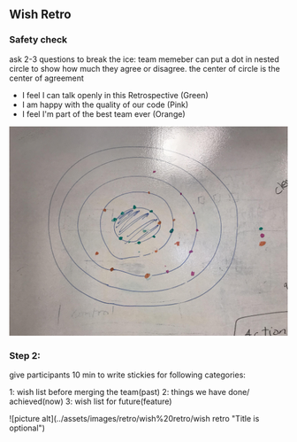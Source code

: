 ## Wish Retro


### Safety check
ask 2-3 questions to break the ice: team memeber can put a dot in nested circle to show how much they agree or disagree.
 the center of circle is the center of agreement

* I feel I can talk openly in this Retrospective (Green)
* I am happy with the quality of our code (Pink)
* I feel I'm part of the best team ever (Orange)

![picture alt](../assets/images/retro/wish%20retro/nested%20circle.jpg "Title is optional")


### Step 2:

give participants 10 min to write stickies for following categories:

1: wish list before merging the team(past)
2: things we have done/ achieved(now)
3: wish list for future(feature) 

![picture alt](../assets/images/retro/wish%20retro/wish retro "Title is optional")

